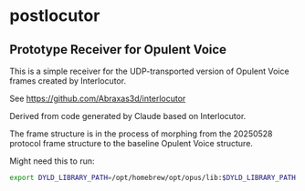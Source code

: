 # postlocutor
## Prototype Receiver for Opulent Voice

This is a simple receiver for the UDP-transported version of
Opulent Voice frames created by Interlocutor.

See https://github.com/Abraxas3d/interlocutor

Derived from code generated by Claude based on Interlocutor.

The frame structure is in the process of morphing from the 20250528
protocol frame structure to the baseline Opulent Voice structure.

Might need this to run:
```sh
export DYLD_LIBRARY_PATH=/opt/homebrew/opt/opus/lib:$DYLD_LIBRARY_PATH
```
